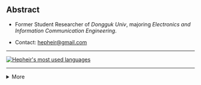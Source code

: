 ## Abstract

* Former Student Researcher of *Dongguk Univ*, majoring *Electronics and Information Communication Engineering*.

* Contact: [hepheir@gmail.com][link/mail]

---

[![Hepheir's most used languages][card/github-stats/top-langs]][link/github-stats]

---

<details>
  <summary> More </summary>
  <p></p>

  [![Hepheir's GitHub Stats][card/github-stats]][link/github-stats]

  [![BOJ - Hepheir's Rank powered by Solved.ac][card/boj-rank]][link/boj-user]

</details>


<!-- References -->

[link/mail]: mailto:hepheir@gmail.com
[link/github-stats]: https://github.com/anuraghazra/github-readme-stats
[card/github-stats]: https://github-readme-stats.vercel.app/api?username=hepheir&include_all_commits=true&show_icons=true&icon_color=424242
[card/github-stats/top-langs]: https://github-readme-stats.vercel.app/api/top-langs/?username=hepheir&layout=compact&langs_count=10&card_width=445
[link/boj-user]: https://acmicpc.net/user/hepheir
[card/boj-rank]: http://mazassumnida.wtf/api/v2/generate_badge?boj=hepheir
